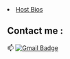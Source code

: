 <li><a href="https://absquehabitatore.carrd.co/">Host Bios</a></li>

## Contact me : 
📫 [![Gmail Badge](https://img.shields.io/badge/-icariuscollectiveofficial@gmail.com-blue?style=flat-roundedrectangle&logo=Gmail&logoColor=white&link=mailto:vicariuscollectiveofficial@gmail.com)](vicariuscollectiveofficial@gmail.com)
